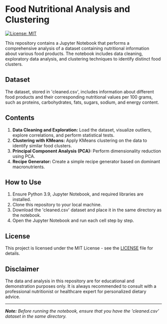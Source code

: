 # Food Nutritional Analysis and Clustering

[![License: MIT](https://img.shields.io/badge/License-MIT-yellow.svg)](https://opensource.org/licenses/MIT)

This repository contains a Jupyter Notebook that performs a comprehensive analysis of a dataset containing nutritional information about various food products. The notebook includes data cleaning, exploratory data analysis, and clustering techniques to identify distinct food clusters.

## Dataset

The dataset, stored in 'cleaned.csv', includes information about different food products and their corresponding nutritional values per 100 grams, such as proteins, carbohydrates, fats, sugars, sodium, and energy content.

## Contents

1. **Data Cleaning and Exploration:** Load the dataset, visualize outliers, explore correlations, and perform statistical tests.
2. **Clustering with KMeans:** Apply KMeans clustering on the data to identify similar food clusters.
3. **Principal Component Analysis (PCA):** Perform dimensionality reduction using PCA.
4. **Recipe Generator:** Create a simple recipe generator based on dominant macronutrients.

## How to Use

1. Ensure Python 3.9, Jupyter Notebook, and required libraries are installed.
2. Clone this repository to your local machine.
3. Download the 'cleaned.csv' dataset and place it in the same directory as the notebook.
4. Open the Jupyter Notebook and run each cell step by step.

## License

This project is licensed under the MIT License - see the [LICENSE](LICENSE) file for details.

## Disclaimer

The data and analysis in this repository are for educational and demonstration purposes only. It is always recommended to consult with a professional nutritionist or healthcare expert for personalized dietary advice.

---

_**Note:** Before running the notebook, ensure that you have the 'cleaned.csv' dataset in the same directory._
